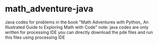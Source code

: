 # math_adventure-java
Java codes for problems in the book "Math Adventures with Python_ An Illustrated Guide to Exploring Math with Code"
note: java codes are only written for processing IDE
you can directly download the pde files and run this files using processing IDE  
